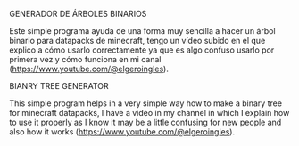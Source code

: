 GENERADOR DE ÁRBOLES BINARIOS

Este simple programa ayuda de una forma muy sencilla a hacer un árbol binario para datapacks de minecraft, tengo un vídeo subido en el que explico a cómo usarlo correctamente ya que es algo confuso usarlo por primera vez y cómo funciona en mi canal (https://www.youtube.com/@elgeroingles).


BIANRY TREE GENERATOR

This simple program helps in a very simple way how to make a binary tree for minecraft datapacks, I have a video in my channel in which I explain how to use it properly as I know it may be a little confusing for new people and also how it works (https://www.youtube.com/@elgeroingles).
